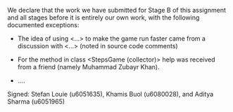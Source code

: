We declare that the work we have submitted for Stage B of this assignment and all stages before it is entirely our own work, with the following documented exceptions:

* The idea of using <...> to make the game run faster came from a discussion with <...> (noted in source code comments)

* For the method in class <StepsGame (collector)> help was received from a friend (namely Muhammad Zubayr Khan).

*  ....

Signed: Stefan Louie (u6051635), Khamis Buol (u6080028), and Aditya Sharma (u6051965)
